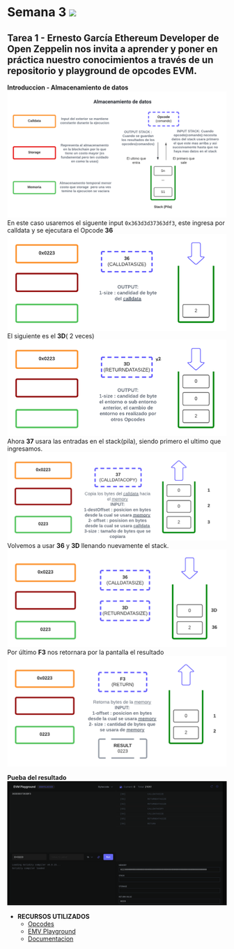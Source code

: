 # Semana 3 [<img src="https://static.platzi.com/media/learningpath/badges/57d7a4b1-b706-454f-88a1-9fe36a1758f6.jpg" width="32">](https://platzi.com/clases/3235-ethereum-dev-program/52067-infraestructura-y-funcionamiento-de-la-ethereum-vi/)

## Tarea 1 - Ernesto García Ethereum Developer de Open Zeppelin nos invita a aprender y poner en práctica nuestro conocimientos a través de un repositorio y playground de opcodes EVM.

**Introduccion - Almacenamiento de datos**
![process-intro](./assets/process-intro.png
)
En este caso usaremos el siguente input ```0x363d3d37363df3```, este ingresa por calldata y se ejecutara el Opcode **36**
![process-1](./assets/process-1.png)
El siguiente es el **3D**( 2 veces)
![process-2](./assets/process-2.png)
Ahora **37** usara las entradas en el stack(pila), siendo primero el ultimo que ingresamos.
![process-3](./assets/process-3.png)
Volvemos a usar **36** y **3D** llenando nuevamente el stack.
![process-4](./assets/process-4.png)
Por último **F3** nos retornara por la pantalla el resultado
![process-5](./assets/process-5.png)

**Pueba del resultado**
[![result-in-evm](./assets/result-in-evm.png)](https://www.evm.codes/playground)



- **RECURSOS UTILIZADOS**
    - [Opcodes](https://www.evm.codes)
    - [EMV Playground](https://www.evm.codes/playground)
    - [Documentacion](https://www.evm.codes/about)
